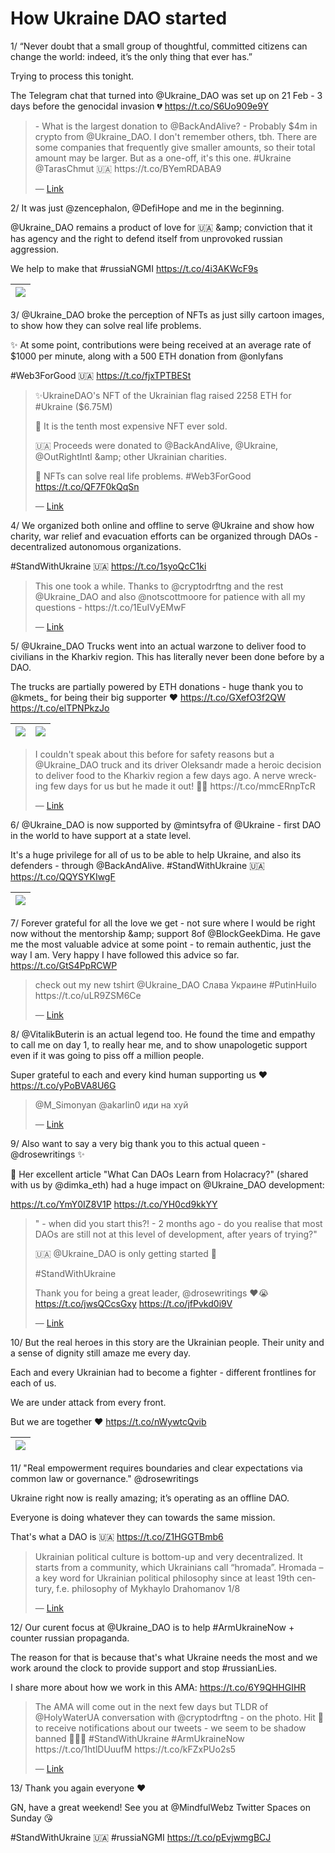 # How Ukraine DAO started

1/ “Never doubt that a small group of thoughtful, committed citizens can change the world: indeed, it’s the only thing that ever has.”

Trying to process this tonight. 

The Telegram chat that turned into @Ukraine_DAO was set up on 21 Feb - 3 days before the genocidal invasion 💔 https://t.co/S6Uo909e9Y

<blockquote class="twitter-tweet" data-dnt="true" data-theme="dark">
	<p lang="en" dir="ltr">
    - What is the largest donation to @BackAndAlive?
- Probably $4m in crypto from @Ukraine_DAO. I don&#39;t remember others, tbh. There are some companies that frequently give smaller amounts, so their total amount may be larger.  But as a one-off, it&#39;s this one.
#Ukraine @TarasChmut 🇺🇦 https://t.co/BYemRDABA9
    </p>
    &mdash; <a href="https://twitter.com/Ukraine_DAO/status/1525267890852749312">Link</a>
</blockquote>

2/ It was just @zencephalon, @DefiHope and me in the beginning. 

@Ukraine_DAO remains a product of love for 🇺🇦 &amp;amp; conviction that it has agency and the right to defend itself from unprovoked russian aggression. 

We help to make that #russiaNGMI https://t.co/4i3AKWcF9s

| [![](https://pbs.twimg.com/media/FSrlc42WYAAQ5hv.jpg)](https://pbs.twimg.com/media/FSrlc42WYAAQ5hv.jpg) |
| :-: |

3/ @Ukraine_DAO broke the perception of NFTs as just silly cartoon images, to show how they can solve real life problems. 

✨ At some point, contributions were being received at an average rate of $1000 per minute, along with a 500 ETH donation from @onlyfans 

#Web3ForGood 🇺🇦 https://t.co/fjxTPTBESt

<blockquote class="twitter-tweet" data-dnt="true" data-theme="dark">
	<p lang="en" dir="ltr">
    ✨UkraineDAO&#39;s NFT of the Ukrainian flag raised 2258 ETH for #Ukraine ($6.75M)

🚀 It is the tenth most expensive NFT ever sold. 

🇺🇦 Proceeds were donated to @BackAndAlive, @Ukraine, @OutRightIntl &amp;amp; other Ukrainian charities. 

🌱 NFTs can solve real life problems. 
#Web3ForGood https://t.co/QF7F0kQqSn
    </p>
    &mdash; <a href="https://twitter.com/Ukraine_DAO/status/1522459077628026880">Link</a>
</blockquote>

4/ We organized both online and offline to serve @Ukraine and show how charity, war relief and evacuation efforts can be organized through DAOs - decentralized autonomous organizations. 
 
#StandWithUkraine 🇺🇦 https://t.co/1syoQcC1ki

<blockquote class="twitter-tweet" data-dnt="true" data-theme="dark">
	<p lang="en" dir="ltr">
    This one took a while. Thanks to @cryptodrftng and the rest @Ukraine_DAO and also @notscottmoore  for patience with all my questions - https://t.co/1EuIVyEMwF
    </p>
    &mdash; <a href="https://twitter.com/EricCMack/status/1512167184058908673">Link</a>
</blockquote>

5/ @Ukraine_DAO Trucks went into an actual warzone to deliver food to civilians in the Kharkiv region. This has literally never been done before by a DAO.

The trucks are partially powered by ETH donations - huge thank you to @kmets_ for being their big supporter ❤️ https://t.co/GXefO3f2QW https://t.co/elTPNPkzJo

| [![](https://pbs.twimg.com/media/FSrolu1X0AAaBtU.jpg)](https://pbs.twimg.com/media/FSrolu1X0AAaBtU.jpg) | [![](https://pbs.twimg.com/media/FSrolu2WUAAVfV-.jpg)](https://pbs.twimg.com/media/FSrolu2WUAAVfV-.jpg) |
| :-: | :-: |

<blockquote class="twitter-tweet" data-dnt="true" data-theme="dark">
	<p lang="en" dir="ltr">
    I couldn&#39;t speak about this before for safety reasons but a @Ukraine_DAO truck and its driver Oleksandr made a heroic decision to deliver food to the Kharkiv region a few days ago. A nerve wrecking few days for us but he made it out! 💙💛 https://t.co/mmcERnpTcR
    </p>
    &mdash; <a href="https://twitter.com/cryptodrftng/status/1513951427617509378">Link</a>
</blockquote>

6/ @Ukraine_DAO is now supported by @mintsyfra of @Ukraine - first DAO in the world to have support at a state level.

It&#39;s a huge privilege for all of us to be able to help Ukraine, and also its defenders - through @BackAndAlive. 
#StandWithUkraine 🇺🇦 https://t.co/QQYSYKIwgF

| [![](https://pbs.twimg.com/media/FSrpin9XsAMX2vh.jpg)](https://pbs.twimg.com/media/FSrpin9XsAMX2vh.jpg) |
| :-: |

7/ Forever grateful for all the love we get - not sure where I would be right now without the mentorship &amp;amp; support 8of @BlockGeekDima. He gave me the most valuable advice at some point - to remain authentic, just the way I am. Very happy I have followed this advice so far. https://t.co/GtS4PpRCWP

<blockquote class="twitter-tweet" data-dnt="true" data-theme="dark">
	<p lang="en" dir="ltr">
    check out my new tshirt 
@Ukraine_DAO 
Слава Украине 
#PutinHuilo https://t.co/uLR9ZSM6Ce
    </p>
    &mdash; <a href="https://twitter.com/BlockGeekDima/status/1524835462132682772">Link</a>
</blockquote>

8/ @VitalikButerin is an actual legend too. He found the time and empathy to call me on day 1, to really hear me, and to show unapologetic support even if it was going to piss off a million people. 

Super grateful to each and every kind human supporting us ❤️ https://t.co/yPoBVA8U6G

<blockquote class="twitter-tweet" data-dnt="true" data-theme="dark">
	<p lang="en" dir="ltr">
    @M_Simonyan @akarlin0 иди на хуй
    </p>
    &mdash; <a href="https://twitter.com/VitalikButerin/status/1498012161439932430">Link</a>
</blockquote>

9/ Also want to say a very big thank you to this actual queen - @drosewritings ✨

🌱 Her excellent article &#34;What Can DAOs Learn from Holacracy?&#34; (shared with us by @dimka_eth) had a huge impact on @Ukraine_DAO development:

https://t.co/YmY0IZ8V1P https://t.co/YH0cd9kkYY

<blockquote class="twitter-tweet" data-dnt="true" data-theme="dark">
	<p lang="en" dir="ltr">
    &#34; - when did you start this?!
- 2 months ago
- do you realise that most DAOs are still not at this level of development, after years of trying?&#34;

🇺🇦 @Ukraine_DAO is only getting started 🌱 

#StandWithUkraine 

Thank you for being a great leader, @drosewritings ❤️😭 https://t.co/jwsQCcsGxy https://t.co/jfPvkd0i9V
    </p>
    &mdash; <a href="https://twitter.com/cryptodrftng/status/1524555866149691392">Link</a>
</blockquote>

10/ But the real heroes in this story are the Ukrainian people. Their unity and a sense of dignity still amaze me every day. 

Each and every Ukrainian had to become a fighter - different frontlines for each of us. 

We are under attack from every front. 

But we are together ❤️ https://t.co/nWywtcQvib

| [![](https://pbs.twimg.com/media/FSrwd-nWYAAH7zl.jpg)](https://pbs.twimg.com/media/FSrwd-nWYAAH7zl.jpg) |
| :-: |

11/ &#34;Real empowerment requires boundaries and clear expectations via common law or governance.&#34; @drosewritings 

Ukraine right now is really amazing; it’s operating as an offline DAO. 

Everyone is doing whatever they can towards the same mission. 

That&#39;s what a DAO is 🇺🇦 https://t.co/Z1HGGTBmb6

<blockquote class="twitter-tweet" data-dnt="true" data-theme="dark">
	<p lang="en" dir="ltr">
    Ukrainian political culture is bottom-up and very decentralized. It starts from a community, which Ukrainians call “hromada”. Hromada – a key word for Ukrainian political philosophy since at least 19th century, f.e. philosophy of Mykhaylo Drahomanov 1/8
    </p>
    &mdash; <a href="https://twitter.com/yermolenko_v/status/1513978970047401991">Link</a>
</blockquote>

12/ Our curent focus at @Ukraine_DAO is to help #ArmUkraineNow &#43; counter russian propaganda. 

The reason for that is because that&#39;s what Ukraine needs the most and we work around the clock to provide support and stop #russianLies. 

I share more about how we work in this  AMA: https://t.co/6Y9QHHGIHR

<blockquote class="twitter-tweet" data-dnt="true" data-theme="dark">
	<p lang="en" dir="ltr">
    The AMA will come out in the next few days but TLDR of @HolyWaterUA conversation with @cryptodrftng - on the photo. 
Hit 🔔 to receive notifications about our tweets - we seem to be shadow banned  👻🇺🇦
#StandWithUkraine #ArmUkraineNow https://t.co/1htlDUuufM https://t.co/kFZxPUo2s5
    </p>
    &mdash; <a href="https://twitter.com/Ukraine_DAO/status/1518280483318161412">Link</a>
</blockquote>

13/ Thank you again everyone ❤️

GN, have a great weekend! See you at @MindfulWebz Twitter Spaces on Sunday 😘

#StandWithUkraine 🇺🇦 #russiaNGMI 
https://t.co/pEvjwmgBCJ
